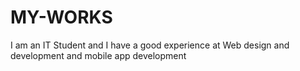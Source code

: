 # MY-WORKS
I am an IT Student and I have a good experience at Web design and development and mobile app development 
